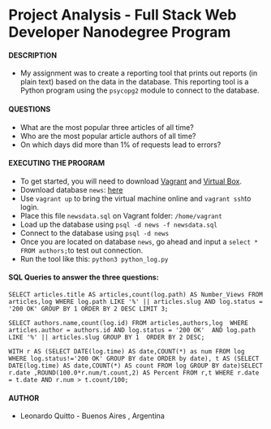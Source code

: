 # Project Analysis - Full Stack Web Developer Nanodegree Program

#### DESCRIPTION 
-  My assignment was to create a reporting tool that prints out reports (in plain text) based on the data in the database. This reporting tool is a Python program using the `psycopg2` module to connect to the database.

#### QUESTIONS
- What are the most popular three articles of all time?
- Who are the most popular article authors of all time?
- On which days did more than 1% of requests lead to errors?

#### EXECUTING THE PROGRAM
- To get started, you will need to download [Vagrant](https://www.vagrantup.com/downloads.html) and [Virtual Box](https://www.virtualbox.org/wiki/Downloads).
- Download database `news`: [here](https://d17h27t6h515a5.cloudfront.net/topher/2016/August/57b5f748_newsdata/newsdata.zip)
- Use `vagrant up` to bring the virtual machine online and `vagrant ssh`to login.
- Place this file `newsdata.sql` on Vagrant folder: `/home/vagrant`
- Load up the database using `psql -d news -f newsdata.sql`
- Connect to the database using `psql -d news`
- Once you are located on database `news`, go ahead and input a `select * FROM authors;`to test out connection.
- Run the tool like this: `python3 python_log.py`

#### SQL Queries to answer the three questions:

`SELECT articles.title AS articles,count(log.path) AS
Number_Views FROM articles,log WHERE log.path
LIKE '%' || articles.slug AND log.status = '200 OK'
GROUP BY 1 ORDER BY 2 DESC LIMIT 3;`

`SELECT authors.name,count(log.id) FROM articles,authors,log 
WHERE articles.author = authors.id AND log.status = '200 OK' 
AND log.path LIKE '%' || articles.slug GROUP BY 1 
ORDER BY 2 DESC;`

`WITH r AS (SELECT DATE(log.time) AS date,COUNT(*) as num FROM
log WHERE log.status!='200 OK' GROUP BY date ORDER by date),
t AS (SELECT DATE(log.time) AS date,COUNT(*) AS count
FROM log GROUP BY date)SELECT r.date ,ROUND(100.0*r.num/t.count,2)
AS Percent FROM r,t WHERE r.date = t.date AND r.num > t.count/100;`

#### AUTHOR

- Leonardo Quitto - Buenos Aires , Argentina
